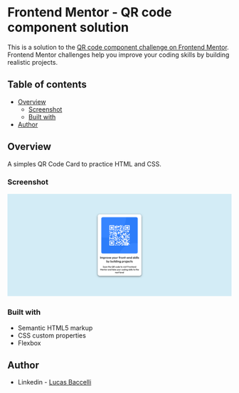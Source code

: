 # Frontend Mentor - QR code component solution

This is a solution to the [QR code component challenge on Frontend Mentor](https://www.frontendmentor.io/challenges/qr-code-component-iux_sIO_H). Frontend Mentor challenges help you improve your coding skills by building realistic projects. 

## Table of contents

- [Overview](#overview)
  - [Screenshot](#screenshot)
  - [Built with](#built-with)
- [Author](#author)

## Overview

A simples QR Code Card to practice HTML and CSS. 

### Screenshot

![Screenshot](images/screenshot.png)


### Built with

- Semantic HTML5 markup
- CSS custom properties
- Flexbox

## Author

- Linkedin - [Lucas Baccelli](https://www.linkedin.com/in/lucasbaccelli/)
